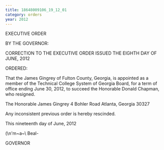 ```yaml
---
title: 18648009106_19_12_01
category: orders
year: 2012
---
```

 

EXECUTIVE ORDER

BY THE GOVERNOR:

CORRECTION TO THE EXECUTIVE ORDER ISSUED THE EIGHTH DAY OF JUNE, 2012

ORDERED:

That the James Gingrey of Fulton County, Georgia, is appointed as
a member of the Technical College System of Georgia Board, for a
term of office ending June 30, 2012, to succeed the Honorable
Donald Chapman, who resigned.

The Honorable James Gingrey
4 Bohler Road
Atlanta, Georgia 30327

Any inconsistent previous order is hereby rescinded.

This nineteenth day of June, 2012

(\n'm~a~\ Beal-

GOVERNOR

